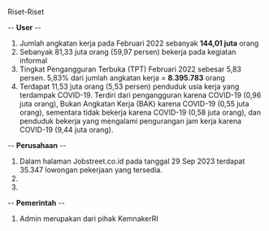 Riset-Riset

-- <strong>User</strong> -- <br>
1. Jumlah angkatan kerja pada Februari 2022 sebanyak <strong>144,01 juta</strong> orang <br>
2. Sebanyak 81,33 juta orang (59,97 persen) bekerja pada kegiatan informal <br>
3.  Tingkat Pengangguran Terbuka (TPT) Februari 2022 sebesar 5,83 persen. 5,83% dari jumlah angkatan kerja = <strong>8.395.783</strong> orang <br>
4.  Terdapat 11,53 juta orang (5,53 persen) penduduk usia kerja yang terdampak COVID-19. Terdiri dari pengangguran karena COVID-19 (0,96 juta orang), Bukan Angkatan Kerja (BAK) karena COVID-19 (0,55 juta orang), sementara tidak bekerja karena COVID-19 (0,58 juta orang), dan penduduk bekerja yang mengalami pengurangan jam kerja karena COVID-19 (9,44 juta orang).

-- <strong>Perusahaan</strong> -- <br>
1. Dalam halaman Jobstreet.co.id pada tanggal 29 Sep 2023 terdapat 35.347 lowongan pekerjaan yang tersedia.
2.
3.

-- <strong>Pemerintah</strong> -- <br>
1. Admin merupakan dari pihak KemnakerRI
